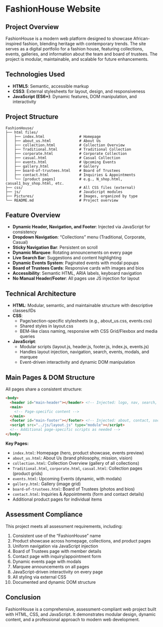 
# FashionHouse Website

## Project Overview
FashionHouse is a modern web platform designed to showcase African-inspired fashion, blending heritage with contemporary trends. The site serves as a digital portfolio for a fashion house, featuring collections, events, galleries, and information about the team and board of trustees. The project is modular, maintainable, and scalable for future enhancements.

## Technologies Used
- **HTML5**: Semantic, accessible markup
- **CSS3**: External stylesheets for layout, design, and responsiveness
- **JavaScript (ES6+)**: Dynamic features, DOM manipulation, and interactivity

## Project Structure
```
FashionHouse/
├── html files/
│   ├── index.html                # Homepage
│   ├── about_us.html             # About Us
│   ├── collection.html           # Collection Overview
│   ├── Traditional.html          # Traditional Collection
│   ├── corporate.html            # Corporate Collection
│   ├── casual.html               # Casual Collection
│   ├── events.html               # Upcoming Events
│   ├── gallery.html              # Gallery
│   ├── board-of-trustees.html    # Board of Trustees
│   ├── contact.html              # Inquiries & Appointments
│   └── [product pages]           # e.g., N_shop.html, casual1_buy_shop.html, etc.
├── css/                          # All CSS files (external)
├── js/                           # JavaScript modules
├── Pictures/                     # Images, organized by type
└── README.md                     # Project overview
```

## Feature Overview
- **Dynamic Header, Navigation, and Footer**: Injected via JavaScript for consistency
- **Dropdown Navigation**: “Collections” menu (Traditional, Corporate, Casual)
- **Sticky Navigation Bar**: Persistent on scroll
- **Dynamic Marquee**: Rotating announcements on every page
- **Live Search Bar**: Suggestions and content highlighting
- **Dynamic Events System**: Paginated events with modal popups
- **Board of Trustees Cards**: Responsive cards with images and bios
- **Accessibility**: Semantic HTML, ARIA labels, keyboard navigation
- **No Manual Header/Footer**: All pages use JS injection for layout

## Technical Architecture
- **HTML**: Modular, semantic, and maintainable structure with descriptive classes/IDs
- **CSS**:
  - Page/section-specific stylesheets (e.g., about_us.css, events.css)
  - Shared styles in layout.css
  - BEM-like class naming, responsive with CSS Grid/Flexbox and media queries
- **JavaScript**:
  - Modular scripts (layout.js, header.js, footer.js, index.js, events.js)
  - Handles layout injection, navigation, search, events, modals, and marquee
  - Event-driven interactivity and dynamic DOM manipulation

## Main Pages & DOM Structure
All pages share a consistent structure:
```html
<body>
  <header id="main-header"></header> <!-- Injected: logo, nav, search, marquee -->
  <main>
    <!-- Page-specific content -->
  </main>
  <footer id="main-footer"></footer> <!-- Injected: about, contact, social -->
  <script src="../js/layout.js" type="module"></script>
  <!-- Additional page-specific scripts as needed -->
</body>
```
**Key Pages:**
- `index.html`: Homepage (hero, product showcase, events preview)
- `about_us.html`: About Us (brand philosophy, mission, vision)
- `collection.html`: Collection Overview (gallery of all collections)
- `Traditional.html`, `corporate.html`, `casual.html`: Collection pages (product grids)
- `events.html`: Upcoming Events (dynamic, with modals)
- `gallery.html`: Gallery (image grid)
- `board-of-trustees.html`: Board of Trustees (photos and bios)
- `contact.html`: Inquiries & Appointments (form and contact details)
- Additional product pages for individual items

## Assessment Compliance
This project meets all assessment requirements, including:
1. Consistent use of the “FashionHouse” name
2. Product showcase across homepage, collections, and product pages
3. Uniform navigation via JavaScript injection
4. Board of Trustees page with member details
5. Contact page with inquiry/appointment form
6. Dynamic events page with modals
7. Marquee announcements on all pages
8. JavaScript-driven interactivity on every page
9. All styling via external CSS
10. Documented and dynamic DOM structure

## Conclusion
FashionHouse is a comprehensive, assessment-compliant web project built with HTML, CSS, and JavaScript. It demonstrates modular design, dynamic content, and a professional approach to modern web development.


